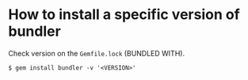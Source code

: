 # How to install a specific version of bundler

Check version on the `Gemfile.lock` (BUNDLED WITH).

```
$ gem install bundler -v '<VERSION>'
```
